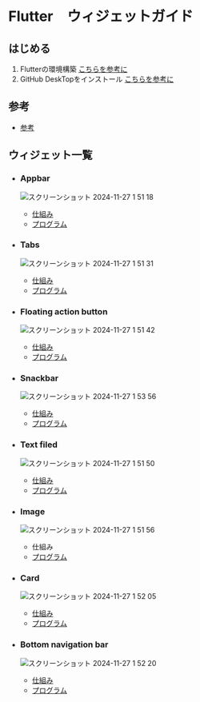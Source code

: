 # Flutter　ウィジェットガイド

## はじめる
1. Flutterの環境構築 [こちらを参考に](https://qiita.com/shimizu-m1127/items/d8dfc2179bc01baaef6b)
2. GitHub DeskTopをインストール [こちらを参考に](https://zenn.dev/iput_app/articles/841f47a0cf104a)

## 参考
- [参考](https://m3.material.io/components)
  
## ウィジェット一覧
- ### Appbar
  ![スクリーンショット 2024-11-27 1 51 18](https://github.com/user-attachments/assets/3c74a079-0f70-4061-bebb-487caa3aee8d)
  - [仕組み](https://m3.material.io/components/top-app-bar/guidelines)
  - [プログラム](https://api.flutter.dev/flutter/material/AppBar-class.html)

- ### Tabs
  ![スクリーンショット 2024-11-27 1 51 31](https://github.com/user-attachments/assets/6537d8b9-53b8-44f8-9c96-61c7aa9a60d7)
  - [仕組み](https://m3.material.io/components/tabs/guidelines)
  - [プログラム](https://api.flutter.dev/flutter/material/TabBar-class.html)
  
- ### Floating action button
  ![スクリーンショット 2024-11-27 1 51 42](https://github.com/user-attachments/assets/c702b330-1b91-4d9e-8188-305e97ae427c)
  - [仕組み](https://m3.material.io/components/floating-action-button/guidelines)
  - [プログラム](https://api.flutter.dev/flutter/material/FloatingActionButton-class.html)
    
- ### Snackbar
  ![スクリーンショット 2024-11-27 1 53 56](https://github.com/user-attachments/assets/e539ada9-15f9-433c-bfda-d1c7eaf978f5)
  - [仕組み](https://m3.material.io/components/snackbar/guidelines)
  - [プログラム](https://api.flutter.dev/flutter/material/SnackBar-class.html)
    
- ### Text filed
  ![スクリーンショット 2024-11-27 1 51 50](https://github.com/user-attachments/assets/09bec8ea-2a11-4c28-9167-5ea6e6b156ab)
  - [仕組み](https://m3.material.io/components/text-fields/guideline)
  - [プログラム](https://api.flutter.dev/flutter/material/TextField-class.html)
    
- ### Image
  ![スクリーンショット 2024-11-27 1 51 56](https://github.com/user-attachments/assets/c26f47c7-db27-4993-ac03-9a457a4f43b0)
  - 仕組み
  - [プログラム](https://api.flutter.dev/flutter/widgets/Image-class.html)
    
- ### Card
  ![スクリーンショット 2024-11-27 1 52 05](https://github.com/user-attachments/assets/40d22678-72f8-4348-9d6d-b90caf6b2d87)
  - [仕組み](https://m3.material.io/components/cards/guidelines)
  - [プログラム](https://api.flutter.dev/flutter/material/Card-class.html)
    
- ### Bottom navigation bar
  ![スクリーンショット 2024-11-27 1 52 20](https://github.com/user-attachments/assets/92cbd029-09cf-44e6-8344-614033986645)
  - [仕組み](https://m3.material.io/components/navigation-bar/guidelines)
  - [プログラム](https://api.flutter.dev/flutter/material/BottomNavigationBar-class.html)

